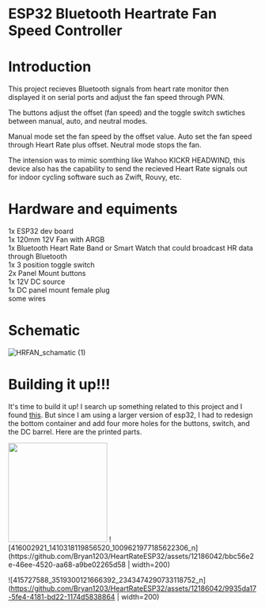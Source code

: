 # ESP32 Bluetooth Heartrate Fan Speed Controller
# Introduction
This project recieves Bluetooth signals from heart rate monitor then displayed it on serial ports and adjust the fan speed through PWN. 

The buttons adjust the offset (fan speed) and the toggle switch swtiches between manual, auto, and neutral modes.

Manual mode set the fan speed by the offset value.
Auto set the fan speed through Heart Rate plus offset. 
Neutral mode stops the fan. 

The intension was to mimic somthing like Wahoo KICKR HEADWIND, this device also has the capability to send the recieved Heart Rate signals out for indoor cycling software such as Zwift, Rouvy, etc.

# Hardware and equiments
1x ESP32 dev board  
1x 120mm 12V Fan with ARGB  
1x Bluetooth Heart Rate Band or Smart Watch that could broadcast HR data through Bluetooth  
1x 3 position toggle switch  
2x Panel Mount buttons  
1x 12V DC source  
1x DC panel mount female plug  
some wires  

# Schematic
![HRFAN_schamatic (1)](https://github.com/Bryan1203/HeartRateESP32/assets/12186042/f4938646-2c22-44fb-8327-9fb46cf81d0e)

# Building it up!!!
It's time to build it up! I search up something related to this project and I found [this](https://www.instructables.com/Neo-Desktop-Fan/?fbclid=IwAR02mM12bzN0vI-XH6ynZ7b5XTv7ZkDJrPBm9M5zgRpZU5WP5N7Cm5cuvWM). But since I am using a larger version of esp32, I had to redesign the bottom container and add four more holes for the buttons, switch, and the DC barrel. Here are the printed parts.

<img src="https://github.com/Bryan1203/HeartRateESP32/assets/12186042/26e9dead-a86d-44f6-8ae9-a059a2fb35b0" width="200">
![416002921_1410318119856520_1009621977185622306_n](https://github.com/Bryan1203/HeartRateESP32/assets/12186042/bbc56e2e-46ee-4520-aa68-a9be02265d58 | width=200)

![415727588_3519300121666392_2343474290733118752_n](https://github.com/Bryan1203/HeartRateESP32/assets/12186042/9935da17-5fe4-4181-bd22-1174d5838864 | width=200)
